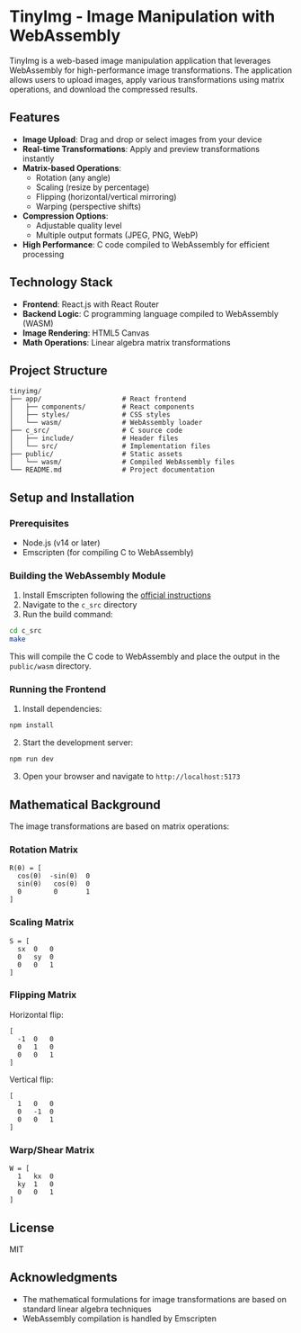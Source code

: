 # TinyImg - Image Manipulation with WebAssembly

TinyImg is a web-based image manipulation application that leverages WebAssembly for high-performance image transformations. The application allows users to upload images, apply various transformations using matrix operations, and download the compressed results.

## Features

- **Image Upload**: Drag and drop or select images from your device
- **Real-time Transformations**: Apply and preview transformations instantly
- **Matrix-based Operations**:
  - Rotation (any angle)
  - Scaling (resize by percentage)
  - Flipping (horizontal/vertical mirroring)
  - Warping (perspective shifts)
- **Compression Options**:
  - Adjustable quality level
  - Multiple output formats (JPEG, PNG, WebP)
- **High Performance**: C code compiled to WebAssembly for efficient processing

## Technology Stack

- **Frontend**: React.js with React Router
- **Backend Logic**: C programming language compiled to WebAssembly (WASM)
- **Image Rendering**: HTML5 Canvas
- **Math Operations**: Linear algebra matrix transformations

## Project Structure

```
tinyimg/
├── app/                    # React frontend
│   ├── components/         # React components
│   ├── styles/             # CSS styles
│   └── wasm/               # WebAssembly loader
├── c_src/                  # C source code
│   ├── include/            # Header files
│   └── src/                # Implementation files
├── public/                 # Static assets
│   └── wasm/               # Compiled WebAssembly files
└── README.md               # Project documentation
```

## Setup and Installation

### Prerequisites

- Node.js (v14 or later)
- Emscripten (for compiling C to WebAssembly)

### Building the WebAssembly Module

1. Install Emscripten following the [official instructions](https://emscripten.org/docs/getting_started/downloads.html)
2. Navigate to the `c_src` directory
3. Run the build command:

```bash
cd c_src
make
```

This will compile the C code to WebAssembly and place the output in the `public/wasm` directory.

### Running the Frontend

1. Install dependencies:

```bash
npm install
```

2. Start the development server:

```bash
npm run dev
```

3. Open your browser and navigate to `http://localhost:5173`

## Mathematical Background

The image transformations are based on matrix operations:

### Rotation Matrix

```
R(θ) = [
  cos(θ)  -sin(θ)  0
  sin(θ)   cos(θ)  0
  0        0       1
]
```

### Scaling Matrix

```
S = [
  sx  0   0
  0   sy  0
  0   0   1
]
```

### Flipping Matrix

Horizontal flip:
```
[
  -1  0   0
  0   1   0
  0   0   1
]
```

Vertical flip:
```
[
  1   0   0
  0   -1  0
  0   0   1
]
```

### Warp/Shear Matrix

```
W = [
  1   kx  0
  ky  1   0
  0   0   1
]
```

## License

MIT

## Acknowledgments

- The mathematical formulations for image transformations are based on standard linear algebra techniques
- WebAssembly compilation is handled by Emscripten
